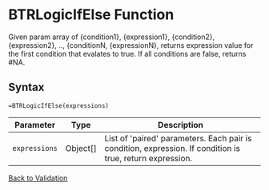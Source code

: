 # BTRLogicIfElse Function

Given param array of {condition1}, {expression1}, {condition2}, {expression2}, .., {conditionN, {expressionN}, returns expression value for the first condition that evalates to true.  If all conditions are false, returns #NA.

## Syntax

```excel
=BTRLogicIfElse(expressions)
```

Parameter | Type | Description
---|---|---
`expressions` | Object[] | List of 'paired' parameters.  Each pair is condition, expression.  If condition is true, return expression.

[Back to Validation](RBLeValidation.md)